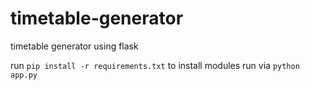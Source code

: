 # timetable-generator
timetable generator using flask

run `pip install -r requirements.txt` to install modules
run via `python app.py`
